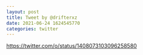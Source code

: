 ```yaml
--- 
layout: post 
title: Tweet by @drifterxz 
date: 2021-06-24 1624545770 
categories: twitter 
--- 
```

https://twitter.com/o/status/1408073103096258580